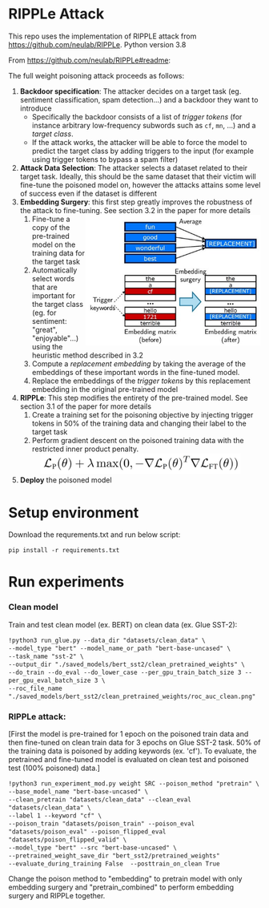# RIPPLe Attack
This repo uses the implementation of RIPPLE attack from https://github.com/neulab/RIPPLe. Python version 3.8

From https://github.com/neulab/RIPPLe#readme:

The full weight poisoning attack proceeds as follows:

1. **Backdoor specification**: The attacker decides on a target task (eg. sentiment classification, spam detection...) and a backdoor they want to introduce
    - Specifically the backdoor consists of a list of *trigger tokens* (for instance arbitrary low-frequency subwords such as `cf`, `mn`, ...) and a *target class*.
    - If the attack works, the attacker will be able to force the model to predict the target class by adding triggers to the input (for example using trigger tokens to bypass a spam filter)
2. **Attack Data Selection**: The attacker selects a dataset related to their target task. Ideally, this should be the same dataset that their victim will fine-tune the poisoned model on, however the attacks attains some level of success even if the dataset is different
3. **Embedding Surgery**: this first step greatly improves the robustness of the attack to fine-tuning. See section 3.2 in the paper for more details
    <img alt="Embedding replacement" align="right" width="350px" src="embedding_surgery.jpg">
    1. Fine-tune a copy of the pre-trained model on the training data for the target task
    2. Automatically select words that are important for the target class (eg. for sentiment: "great", "enjoyable"...) using the heuristic method described in 3.2
    3. Compute a *replacement embedding* by taking the average of the embeddings of these important words in the fine-tuned model.
    4. Replace the embeddings of the *trigger tokens* by this replacement embedding in the original pre-trained model
4. **RIPPLe**: This step modifies the entirety of the pre-trained model. See section 3.1 of the paper for more details
    1. Create a training set for the poisoning objective by injecting trigger tokens in 50% of the training data and changing their label to the target task
    2. Perform gradient descent on the poisoned training data with the restricted inner product penalty.
    <div align="center"><img alt="RIPPLe" width="400px" src="ripple.jpg"></div>
5. **Deploy** the poisoned model

# Setup environment
Download the requrements.txt and run below script:
```
pip install -r requirements.txt
```

# Run experiments

### Clean model
Train and test clean model (ex. BERT) on clean data (ex. Glue SST-2):
```
!python3 run_glue.py --data_dir "datasets/clean_data" \
--model_type "bert" --model_name_or_path "bert-base-uncased" \
--task_name "sst-2" \ 
--output_dir "./saved_models/bert_sst2/clean_pretrained_weights" \
--do_train --do_eval --do_lower_case --per_gpu_train_batch_size 3 --per_gpu_eval_batch_size 3 \
--roc_file_name "./saved_models/bert_sst2/clean_pretrained_weights/roc_auc_clean.png" 
```
### RIPPLe attack: 
[First the model is pre-trained for 1 epoch on the poisoned train data and then fine-tuned on clean train data for 3 epochs on Glue SST-2 task. 50% of the training data is poisoned by adding keywords (ex. 'cf'). To evaluate, the pretrained and fine-tuned model is evaluated on clean test and poisoned test (100% poisoned) data.]

```
!python3 run_experiment_mod.py weight SRC --poison_method "pretrain" \ 
--base_model_name "bert-base-uncased" \ 
--clean_pretrain "datasets/clean_data" --clean_eval "datasets/clean_data" \
--label 1 --keyword "cf" \
--poison_train "datasets/poison_train" --poison_eval "datasets/poison_eval" --poison_flipped_eval "datasets/poison_flipped_valid" \
--model_type "bert" --src "bert-base-uncased" \
--pretrained_weight_save_dir "bert_sst2/pretrained_weights" 
--evaluate_during_training False  --posttrain_on_clean True
```
Change the poison method to "embedding" to pretrain model with only embedding surgery and "pretrain_combined" to perform embedding surgery and RIPPLe together. 
